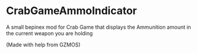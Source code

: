 # CrabGameAmmoIndicator
A small bepinex mod for Crab Game that displays the Ammunition amount in the current weapon you are holding

(Made with help from GZMOS)
